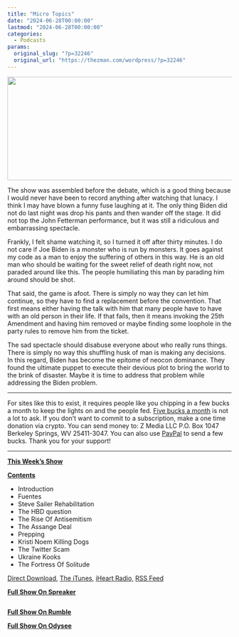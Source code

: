 ```yaml
---
title: "Micro Topics"
date: "2024-06-28T00:00:00"
lastmod: "2024-06-28T00:00:00"
categories:
  - Podcasts
params:
  original_slug: "?p=32246"
  original_url: "https://thezman.com/wordpress/?p=32246"
---
```


[<img
src="http://thezman.com/wordpress/wp-content/uploads/2018/01/Power-Hour.png"
decoding="async" width="600" height="233" />](http://thezman.com/wordpress/wp-content/uploads/2018/01/Power-Hour.png)

The show was assembled before the debate, which is a good thing because
I would never have been to record anything after watching that lunacy. I
think I may have blown a funny fuse laughing at it. The only thing Biden
did not do last night was drop his pants and then wander off the stage.
It did not top the John Fetterman performance, but it was still a
ridiculous and embarrassing spectacle.

Frankly, I felt shame watching it, so I turned it off after thirty
minutes. I do not care if Joe Biden is a monster who is run by monsters.
It goes against my code as a man to enjoy the suffering of others in
this way. He is an old man who should be waiting for the sweet relief of
death right now, not paraded around like this. The people humiliating
this man by parading him around should be shot.

That said, the game is afoot. There is simply no way they can let him
continue, so they have to find a replacement before the convention. That
first means either having the talk with him that many people have to
have with an old person in their life. If that fails, then it means
invoking the 25th Amendment and having him removed or maybe finding some
loophole in the party rules to remove him from the ticket.

The sad spectacle should disabuse everyone about who really runs things.
There is simply no way this shuffling husk of man is making any
decisions. In this regard, Biden has become the epitome of neocon
dominance. They found the ultimate puppet to execute their devious plot
to bring the world to the brink of disaster. Maybe it is time to address
that problem while addressing the Biden problem.

------------------------------------------------------------------------

For sites like this to exist, it requires people like you chipping in a
few bucks a month to keep the lights on and the people fed.
<a href="https://www.subscribestar.com/the-z-blog"
rel="noopener noreferrer" target="_blank">Five bucks a month</a> is not
a lot to ask. If you don’t want to commit to a subscription, make a one
time donation via crypto. You can send money to: Z Media LLC P.O. Box
1047 Berkeley Springs, WV 25411-3047. You can also use <a
href="https://www.paypal.com/cgi-bin/webscr?cmd=_s-xclick&amp;hosted_button_id=UDAS2Q8JYA6CN&amp;source=url"
rel="noopener noreferrer" target="_blank">PayPal</a> to send a few
bucks. Thank you for your support!

------------------------------------------------------------------------

**<u>This Week’s Show</u>**

**<u>Contents</u>**

-   Introduction
-   Fuentes
-   Steve Sailer Rehabilitation
-   The HBD question
-   The Rise Of Antisemitism
-   The Assange Deal
-   Prepping
-   Kristi Noem Killing Dogs
-   The Twitter Scam
-   Ukraine Kooks
-   The Fortress Of Solitude

<a href="https://api.spreaker.com/v2/episodes/60533153/download.mp3"
rel="noopener" target="_blank">Direct Download</a>, <a
href="https://itunes.apple.com/us/podcast/the-z-blog-power-hour/id1262799640?mt=2"
rel="noopener noreferrer" target="_blank">The iTunes</a>,
<a href="https://www.iheart.com/podcast/the-z-blog-power-hour-29246491/"
rel="noopener noreferrer" target="_blank">iHeart Radio,</a>
<a href="https://www.spreaker.com/show/2589657/episodes/feed"
rel="noopener noreferrer" target="_blank">RSS Feed</a>

**<u>Full Show On Spreaker</u>**

<span class="mce_SELRES_start" mce-type="bookmark"
style="display: inline-block; width: 0px; overflow: hidden; line-height: 0;">﻿</span>

**<u>Full Show On Rumble</u>**  
<span class="mce_SELRES_start" mce-type="bookmark"
style="display: inline-block; width: 0px; overflow: hidden; line-height: 0;">﻿</span>

**<u>Full Show On Odysee</u>**
